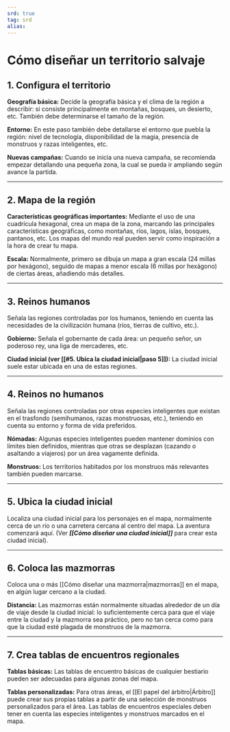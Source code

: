 ```yaml
---
srd: true
tag: srd
alias: 
---
```

# Cómo diseñar un territorio salvaje
## 1. Configura el territorio

**Geografía básica:** Decide la geografía básica y el clima de la región a describir: si consiste principalmente en montañas, bosques, un desierto, etc. También debe determinarse el tamaño de la región.

**Entorno:** En este paso también debe detallarse el entorno que puebla la región: nivel de tecnología, disponibilidad de la magia, presencia de monstruos y razas inteligentes, etc.

**Nuevas campañas:** Cuando se inicia una nueva campaña, se recomienda empezar detallando una pequeña zona, la cual se pueda ir ampliando según avance la partida.

---
## 2. Mapa de la región

**Características geográficas importantes:** Mediante el uso de una cuadrícula hexagonal, crea un mapa de la zona, marcando las principales características geográficas, como montañas, ríos, lagos, islas, bosques, pantanos, etc. Los mapas del mundo real pueden servir como inspiración a la hora de crear tu mapa.

**Escala:** Normalmente, primero se dibuja un mapa a gran escala (24 millas por hexágono), seguido de mapas a menor escala (6 millas por hexágono) de ciertas áreas, añadiendo más detalles.

---
## 3. Reinos humanos

Señala las regiones controladas por los humanos, teniendo en cuenta las necesidades de la civilización humana (ríos, tierras de cultivo, etc.).

**Gobierno:** Señala el gobernante de cada área: un pequeño señor, un poderoso rey, una liga de mercaderes, etc.

**Ciudad inicial (ver [[#5. Ubica la ciudad inicial|paso 5]]):** La ciudad inicial suele estar ubicada en una de estas regiones.

---
## 4. Reinos no humanos

Señala las regiones controladas por otras especies inteligentes que existan en el trasfondo (semihumanos, razas monstruosas, etc.), teniendo en cuenta su entorno y forma de vida preferidos.

**Nómadas:** Algunas especies inteligentes pueden mantener dominios con límites bien definidos, mientras que otras se desplazan (cazando o asaltando a viajeros) por un área vagamente definida.

**Monstruos:** Los territorios habitados por los monstruos más relevantes también pueden marcarse.

---
## 5. Ubica la ciudad inicial

Localiza una ciudad inicial para los personajes en el mapa, normalmente cerca de un río o una carretera cercana al centro del mapa. La aventura comenzará aquí. (Ver **_[[Cómo diseñar una ciudad inicial]]_** para crear esta ciudad inicial).

---
## 6. Coloca las mazmorras

Coloca una o más [[Cómo diseñar una mazmorra|mazmorras]] en el mapa, en algún lugar cercano a la ciudad.

**Distancia:** Las mazmorras están normalmente situadas alrededor de un día de viaje desde la ciudad inicial: lo suficientemente cerca para que el viaje entre la ciudad y la mazmorra sea práctico, pero no tan cerca como para que la ciudad esté plagada de monstruos de la mazmorra.

---
## 7. Crea tablas de encuentros regionales

**Tablas básicas:** Las tablas de encuentro básicas de cualquier bestiario pueden ser adecuadas para algunas zonas del mapa.

**Tablas personalizadas:** Para otras áreas, el [[El papel del árbitro|Árbitro]] puede crear sus propias tablas a partir de una selección de monstruos personalizados para el área. Las tablas de encuentros especiales deben tener en cuenta las especies inteligentes y monstruos marcados en el mapa.